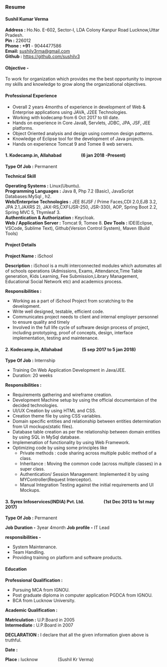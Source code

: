 
### Resume

#### Sushil Kumar Verma
**Address :**  Ho.No. E-602,         Sector-I, LDA Colony Kanpur Road Lucknow,Uttar Pradesh.       
**Pin :** 226012                                
**Phone : +91** - 9044477586
</br>
**Email:** sushilv3rma@gmail.com 
</br>
**Github :** https://github.com/sushilv3

#### Objective -

To work for organization which provides me the best opportunity to improve my skills and knowledge to grow along the organizational objectives.

#### Professional Experience

* Overall 2 years 4months of experience in development of Web & Enterprise applications using JAVA, J2EE Technologies.
* Working with kodecamp from 6 Oct 2017 to till date.
* Hands on experience in Core Java8, Servlets, JDBC, JPA, JSF, JEE platforms.
* Object Oriented analysis and design using common design patterns.
* Knowledge of Eclipse tool for the development of Java projects.
* Hands on experience Tomcat 9 and Tomee 8 web servers.

#### 1. Kodecamp.in, Allahabad &emsp;&emsp;&emsp;&emsp; (6 jan 2018 -Present) 

**Type Of Job :**  Permanent

**Technical Skill** 
      
**Operating Systems :** Linux(Ubuntu).</br>
**Programming Languages :** Java 8, Php 7.2 (Basic), JavaScript
Databases:MySql , h2.
</br>
**Web/Enterprise Technologies :** JEE 8(JSF / Prime Faces,CDI 2.0,EJB 3.2, JPA 2.1,JAXRS 2),  JAX-RS,CXF(JSR-250, JSR-330), AOP, Spring Boot 2.2, Spring MVC 5, Thymleaf 3.
</br>
**Authentication & Authorization :** Keycloak.
</br>
**Web / Application Server :** Tomcat 9, Tomee 8.
**Dev Tools :** IDE(Eclipse, VSCode, Sublime Text), Github(Version Control System), Maven (Build Tools)

#### Project Details</p>

**Project Name :** iSchool

**Description :** 
iSchool is a multi interconnected modules which automates all of schools operations (Admissions, Exams, Attendance,Time Table generation, Kids Learning, Fee Submission,Library Management, Educational Social Network etc) and academics process.

**Responsibilities :** 

* Working as a part of iSchool Project from scratching to the development.
* Write well designed, testable, efficient code.
* Communicates project needs to client and internal employer personnel to ensure quality and timely
* Involved in the full life cycle of software design process of project, including prototyping, proof of concepts, design, interface implementation, testing and maintenance.

#### 2. Kodecamp.in, Allahabad &emsp;&emsp;&emsp;&emsp; (5 sep 2017 to 5 jan 2018)  

**Type Of Job :**  Internship
* Training On Web Application Development in Java/JEE.
* Duration: 20 weeks

**Responsibilities :** 

* Requirements  gathering and wireframe creation.
* Development Machine setup by using the official documentaion of the decided technologies.
* UI/UX Creation by using HTML and CSS.
* Creation theme file by using CSS variables.
* Domain specific entities and relationship between entities determination from UI mockups(static files).
* Database table creation as per the relationship between domain entities by using SQL in MySql database.
* Implemenation of functionality by using Web Framework.
* Optimizing code by using some principles like 
  * Private methods : code sharing across multiple public method of a class.
  * Inheritance : Moving the common code (across multiple classes) in a super class.
  * Authentication/ Session Management: Implemented it by using MYController(Request Interceptor).
  * Manual Integration Testing against the initial requirements and UI Mockups.

#### 3. Syrex  Infoservices(INDIA) Pvt. Ltd. &emsp;&emsp;&emsp;&emsp; (1st Dec 2013 to 1st may 2017)

**Type Of Job :** Permanent

**Job Duration -**  3year 4month
**Job profile -**  IT Lead

**responsibilities -** 
      
* System Maintenance.
* Team Handling.
* Providing training on platform and software products.

#### Education

**Professional Qualification :**
* Pursuing MCA from IGNOU.
* Post graduate diploma in  computer application PGDCA from   IGNOU.
* BCA from Lucknow University.

**Academic Qualification :**

**Matriculation :** U.P.Board in 2005         
**Intermediate :** U.P.Board in 2007

**DECLARATION :**  I declare that all the given information given above is truthful. 

**Date :**

**Place :** lucknow   &emsp;&emsp;&emsp;&emsp;                                                          (Sushil Kr Verma)
